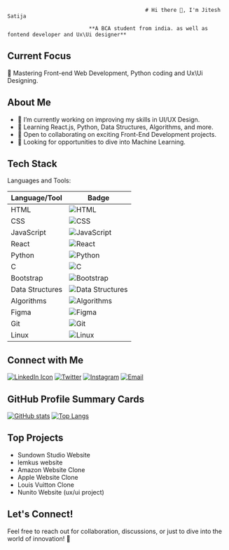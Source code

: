                                                 # Hi there 👋, I'm Jitesh Satija

                              **A BCA student from india. as well as fontend developer and Ux\Ui designer**

                              

## Current Focus

🚀 Mastering Front-end Web Development, Python coding and Ux\Ui Designing.

## About Me

- 🔭 I’m currently working on improving my skills in UI/UX Design.
- 🌱 Learning React.js, Python, Data Structures, Algorithms, and more.
- 👯 Open to collaborating on exciting Front-End Development projects.
- 🤝 Looking for opportunities to dive into Machine Learning.

  
## Tech Stack

Languages and Tools:

| Language/Tool   | Badge                                                                                                             |
| --------------- | ----------------------------------------------------------------------------------------------------------------- |
| HTML            | ![HTML](https://img.shields.io/badge/HTML-orange?style=for-the-badge&logo=html5&logoColor=white)                  |
| CSS             | ![CSS](https://img.shields.io/badge/CSS-blue?style=for-the-badge&logo=css3&logoColor=white)                       |
| JavaScript      | ![JavaScript](https://img.shields.io/badge/JavaScript-yellow?style=for-the-badge&logo=javascript&logoColor=white) |
| React           | ![React](https://img.shields.io/badge/React-61DAFB?style=for-the-badge&logo=react&logoColor=white)                |
| Python          | ![Python](https://img.shields.io/badge/Python-blue?style=for-the-badge&logo=python&logoColor=white)               |
| C               | ![C](https://img.shields.io/badge/C-00599C?style=for-the-badge&logo=c&logoColor=white)                            |
| Bootstrap       | ![Bootstrap](https://img.shields.io/badge/Bootstrap-563D7C?style=for-the-badge&logo=bootstrap&logoColor=white)    |
| Data Structures | ![Data Structures](https://img.shields.io/badge/Data%20Structures-1abc9c?style=for-the-badge)                     |
| Algorithms      | ![Algorithms](https://img.shields.io/badge/Algorithms-2ecc71?style=for-the-badge)                                 |
| Figma           | ![Figma](https://img.shields.io/badge/Figma-F24E1E?style=for-the-badge&logo=figma&logoColor=white)                |
| Git             | ![Git](https://img.shields.io/badge/Git-F05032?style=for-the-badge&logo=git&logoColor=white)                      |
| Linux           | ![Linux](https://img.shields.io/badge/Linux-1793D1?style=for-the-badge&logo=linux&logoColor=white)                |

## Connect with Me

[![LinkedIn Icon](https://www.google.com/url?sa=i&url=https%3A%2F%2Fen.m.wikipedia.org%2Fwiki%2FFile%3ALinkedIn_logo_initials.png&psig=AOvVaw3zVTHJWWrYkkv9t2n0LvNL&ust=1707047946583000&source=images&cd=vfe&opi=89978449&ved=0CBMQjRxqFwoTCNCU0KePj4QDFQAAAAAdAAAAABAE)](https://www.linkedin.com/in/jiteshsatija2006/)
[![Twitter](https://www.google.com/imgres?imgurl=https%3A%2F%2Ffreepnglogo.com%2Fimages%2Fall_img%2F1691832460x-twitter-logo-png.png&tbnid=s5HMg6xsCDTaSM&vet=12ahUKEwiCgKjKkI-EAxWZq2MGHZuTCaAQMygJegQIARBk..i&imgrefurl=https%3A%2F%2Ffreepnglogo.com%2Ftwitter-x-logo-png&docid=eIFNA_OH3tQZ0M&w=1800&h=1800&q=twiiter%20logo%20png&ved=2ahUKEwiCgKjKkI-EAxWZq2MGHZuTCaAQMygJegQIARBk)](https://twitter.com/Jiteshsatija_in)
[![Instagram](https://www.google.com/url?sa=i&url=https%3A%2F%2Fwww.klipartz.com%2Fen%2Fsticker-png-toflr&psig=AOvVaw349iIMz3yQdmkO1vozA9b5&ust=1707048336590000&source=images&cd=vfe&opi=89978449&ved=0CBMQjRxqFwoTCLCF5-CQj4QDFQAAAAAdAAAAABAE)](https://www.instagram.com/jiteshh.xd/)
[![Email](https://www.google.com/imgres?imgurl=https%3A%2F%2Fw7.pngwing.com%2Fpngs%2F799%2F918%2Fpng-transparent-mail-google-gmail-google-s-logo-icon.png&tbnid=JiK0rMTOofz2vM&vet=12ahUKEwjl3pKekY-EAxX8mGMGHYX-BIIQMygIegUIARCBAQ..i&imgrefurl=https%3A%2F%2Fwww.pngwing.com%2Fen%2Fsearch%3Fq%3Dmail%2BIcon&docid=RatsHgm3VZ90nM&w=920&h=920&q=emaillogo%20png&ved=2ahUKEwjl3pKekY-EAxX8mGMGHYX-BIIQMygIegUIARCBAQ)](mailto:jiteshsatija77@gmail.com)



## GitHub Profile Summary Cards
[![GitHub stats](https://github-readme-stats.vercel.app/api?username=jiteshsatija&show_icons=true&count_private=true)](https://github.com/jiteshsatija)
[![Top Langs](https://github-readme-stats.vercel.app/api/top-langs/?username=jiteshsatija)](https://github.com/jiteshsatija)

## Top Projects
- Sundown Studio Website
- lemkus website
- Amazon Website Clone
- Apple Website Clone
- Louis Vuitton Clone
- Nunito Website (ux/ui project)


## Let's Connect!
Feel free to reach out for collaboration, discussions, or just to dive into the world of innovation! 🚀

<!---
jiteshsatija/jiteshsatija is a ✨ special ✨ repository because its `README.md` (this file) appears on your GitHub profile.
You can click the Preview link to take a look at your changes.
--->
